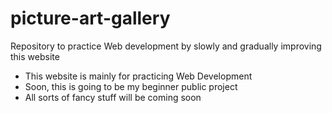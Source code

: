 # picture-art-gallery

Repository to practice Web development by slowly and gradually improving this website

- This website is mainly for practicing Web Development
- Soon, this is going to be my beginner public project
- All sorts of fancy stuff will be coming soon
